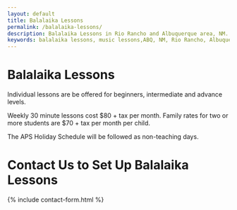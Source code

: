 ```yaml
---
layout: default
title: Balalaika Lessons
permalink: /balalaika-lessons/
description: Balalaika Lessons in Rio Rancho and Albuquerque area, NM.
keywords: balalaika lessons, music lessons,ABQ, NM, Rio Rancho, Albuquerque, homeschool music lessons, preschool music lessons, private music lessons
---
```

# Balalaika Lessons
Individual lessons are be offered for beginners, intermediate and advance levels.

Weekly 30 minute lessons cost $80 + tax per month. Family rates for two or more students are $70 + tax per month per child.

The APS Holiday Schedule will be followed as non-teaching days.

# Contact Us to Set Up Balalaika Lessons
{% include contact-form.html %}
